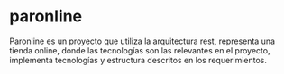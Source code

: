 # paronline

Paronline es un proyecto que utiliza la arquitectura rest, representa una tienda online, donde las tecnologías son las relevantes en el proyecto, implementa tecnologías y estructura descritos en los requerimientos.

